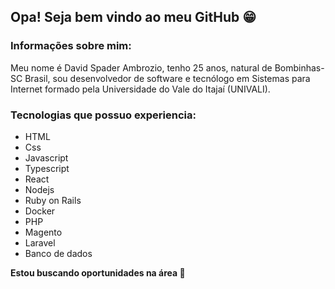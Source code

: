 ## Opa! Seja bem vindo ao meu GitHub 😁

### Informações sobre mim:

Meu nome é David Spader Ambrozio, tenho 25 anos, natural de Bombinhas-SC Brasil, sou desenvolvedor de software e tecnólogo em Sistemas para Internet formado pela Universidade do Vale do Itajaí (UNIVALI).

### Tecnologias que possuo experiencia:

* HTML
* Css
* Javascript
* Typescript
* React
* Nodejs 
* Ruby on Rails 
* Docker 
* PHP
* Magento 
* Laravel
* Banco de dados


**Estou buscando oportunidades na área 👊**
